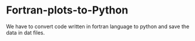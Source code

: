 # Fortran-plots-to-Python

We have to convert code written in fortran language to python and save the data in dat files.
